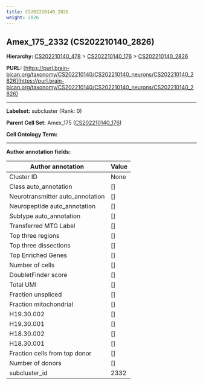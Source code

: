 ```yaml
---
title: CS202210140_2826
weight: 2826
---
```

## Amex_175_2332 (CS202210140_2826)
<b>Hierarchy: </b>
[CS202210140_478](../CS202210140_478) >
[CS202210140_176](../CS202210140_176) >
[CS202210140_2826](../CS202210140_2826)

**PURL:** [https://purl.brain-bican.org/taxonomy/CS202210140/CS202210140_neurons/CS202210140_2826](https://purl.brain-bican.org/taxonomy/CS202210140/CS202210140_neurons/CS202210140_2826)

---


**Labelset:** subcluster (Rank: 0)

**Parent Cell Set:** Amex_175 ([CS202210140_176](../CS202210140_176))



**Cell Ontology Term:** 

[MARKER GENES.]: #


---

[TRANSFERRED ANNOTATIONS.]: #


[AUTHOR ANNOTATION FIELDS.]: #


**Author annotation fields:**

| Author annotation | Value |
|-------------------|-------|
|Cluster ID|None|
|Class auto_annotation|[]|
|Neurotransmitter auto_annotation|[]|
|Neuropeptide auto_annotation|[]|
|Subtype auto_annotation|[]|
|Transferred MTG Label|[]|
|Top three regions|[]|
|Top three dissections|[]|
|Top Enriched Genes|[]|
|Number of cells|[]|
|DoubletFinder score|[]|
|Total UMI|[]|
|Fraction unspliced|[]|
|Fraction mitochondrial|[]|
|H19.30.002|[]|
|H19.30.001|[]|
|H18.30.002|[]|
|H18.30.001|[]|
|Fraction cells from top donor|[]|
|Number of donors|[]|
|subcluster_id|2332|
